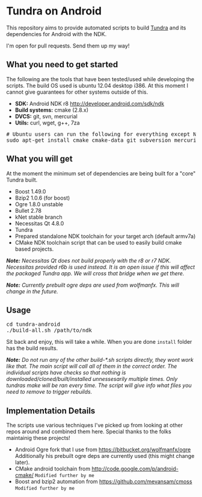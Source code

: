 Tundra on Android
=================

This repository aims to provide automated scripts to build [Tundra] and its dependencies for Android with the NDK.

I'm open for pull requests. Send them up my way!

What you need to get started
----------------------------

The following are the tools that have been tested/used while developing the scripts. The build OS used is ubuntu 12.04 desktop i386. At this moment I cannot give guarantees for other systems outside of this.

* **SDK:** Android NDK r8 http://developer.android.com/sdk/ndk
* **Build systems:** cmake (2.8.x)
* **DVCS:** git, svn, mercurial
* **Utils:** curl, wget, g++, 7za

<pre>
# Ubuntu users can run the following for everything except NDK
sudo apt-get install cmake cmake-data git subversion mercurial curl wget g++ p7zip-full
</pre>

What you will get
-----------------

At the moment the minimum set of dependencies are being built for a "core" Tundra built.

* Boost 1.49.0
* Bzip2 1.0.6 (for boost)
* Ogre 1.8.0 unstable
* Bullet 2.78
* kNet stable branch
* Necessitas Qt 4.8.0
* Tundra
* Prepared standalone NDK toolchain for your target arch (default armv7a)
* CMake NDK toolchain script that can be used to easily build cmake based projects.

_**Note:** Necessitas Qt does not build properly with the r8 or r7 NDK. Necessitas provided r6b is used instead. It is an open issue if this will affect the packaged Tundra app. We will cross that bridge when we get there._

_**Note:** Currently prebuilt ogre deps are used from wolfmanfx. This will change in the future._

Usage
-----

<pre>
cd tundra-android
./build-all.sh /path/to/ndk
</pre>

Sit back and enjoy, this will take a while. When you are done `install` folder has the build results.

_**Note:** Do not run any of the other build-*.sh scripts directly, they wont work like that. The main script will call all of them in the correct order. The individual scripts have checks so that nothing is downloaded/cloned/built/installed unnessesarily multiple times. Only tundras make will be ran every time. The script will give info what files you need to remove to trigger rebuilds._

Implementation Details
----------------------

The scripts use various techniques I've picked up from looking at other repos around and combined them here. Special thanks to the folks maintainig these projects!

* Android Ogre fork that I use from https://bitbucket.org/wolfmanfx/ogre Additionally his prebuilt ogre deps are currently used (this might change later).
* CMake android toolchain from http://code.google.com/p/android-cmake/ `Modified further by me`
* Boost and bzip2 automation from https://github.com/mevansam/cmoss `Modified further by me`

[Tundra]: https://github.com/realXtend/naali/tree/tundra2 "Tundra"
